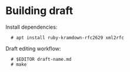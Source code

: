 # Building draft

Install dependencies:

      # apt install ruby-kramdown-rfc2629 xml2rfc

Draft editing workflow:

      # $EDITOR draft-name.md
      # make
